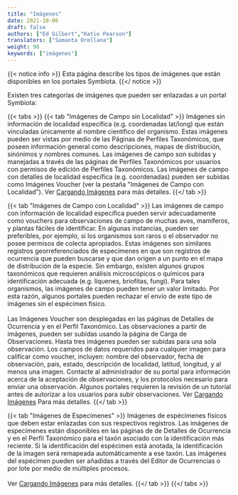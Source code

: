 ```yaml
---
title: "Imágenes"
date: 2021-10-06
draft: false
authors: ["Ed Gilbert","Katie Pearson"]
translators: ["Samanta Orellana"]
weight: 90
keywords: ["imágenes"]
---
```


{{< notice info >}}
  Esta página describe los tipos de imágenes que están disponibles en los portales Symbiota.
{{</ notice >}}

Existen tres categorías de imágenes que pueden ser enlazadas a un portal Symbiota:

{{< tabs >}}
  {{< tab "Imágenes de Campo sin Localidad" >}}
  Imágenes sin información de localidad específica (e.g. coordenadas lat/long) que están vinculadas únicamente al nombre científico del organismo. Estas imágenes pueden ser vistas por medio de las Páginas de Perfiles Taxonómicos, que poseen información general como descripciones, mapas de distribución, sinónimos y nombres comunes. Las imágenes de campo son subidas y manejadas a través de las páginas de Perfiles Taxonómicos por usuarios con permisos de edición de Perfiles Taxonómicos. Las imágenes de campo con detalles de localidad específica (e.g. coordenadas) pueden ser subidas como Imágenes Voucher (ver la pestaña "Imágenes de Campo con Localidad"). Ver <a href=https://biokic.github.io/symbiota-docs/es/editor/images/upload/>Cargando Imágenes</a> para más detalles.
  {{</ tab >}}

  {{< tab "Imágenes de Campo con Localidad" >}}
  Las imágenes de campo con información de localidad específica pueden servir adecuadamente como vouchers para observaciones de campo de muchas aves, mamíferos, y plantas fáciles de identificar. En algunas instancias, pueden ser preferibles, por ejemplo, si los organismos son raros o el observador no posee permisos de colecta apropiados. Estas imágenes son similares registros georreferenciados de especímenes en que son registros de ocurrencia que pueden buscarse y que dan origen a un punto en el mapa de distribución de la especie. Sin embargo, existen algunos grupos taxonómicos que requieren análisis microscópicos o químicos para identificación adecuada (e.g. líquenes, briofitas, fungi). Para tales organismos, las imágenes de campo pueden tener un valor limitado. Por esta razón, algunos portales pueden rechazar el envío de este tipo de imágenes sin el espécimen físico.
  <br><br>
  Las Imágenes Voucher son desplegadas en las páginas de Detalles de Ocurrencia y en el Perfil Taxonómico. Las observaciones a partir de imágenes, pueden ser subidas usando la página de Carga de Observaciones. Hasta tres imágenes pueden ser subidas para una sola observación. Los campos de datos requeridos para cualquier imagen para calificar como voucher, incluyen: nombre del observador, fecha de observación, país, estado, descripción de localidad, latitud, longitud, y al menos una imagen. Contacte al administrador de su portal para información acerca de la aceptación de observaciones, y los protocolos necesario para enviar una observación. Algunos portales requieren la revisión de un tutorial antes de autorizar a los usuarios para subir observaciones.
  Ver <a href=https://biokic.github.io/symbiota-docs/es/editor/images/upload/>Cargando Imágenes</a> Para más detalles.
  {{</ tab >}}

  {{< tab "Imágenes de Especímenes" >}}
  Imágenes de espécimenes físicos que deben estar enlazadas con sus respectivos registros. Las imágenes de especímenes están disponibles en las páginas de de Detalles de Ocurrencia y en el Perfil Taxonómico para el taxón asociado con la identificación más reciente. Si la identificación del espécimen está anotada, la identificación de la imagen será remapeada automáticamente a ese taxón. Las imágenes del espécimen pueden ser añadidas a través del Editor de Ocurrencias o por lote por medio de múltiples procesos.
  <br><br>
  Ver <a href=https://biokic.github.io/symbiota-docs/es/editor/images/upload/>Cargando Imágenes</a> para más detalles.
  {{</ tab >}}
{{</ tabs >}}
